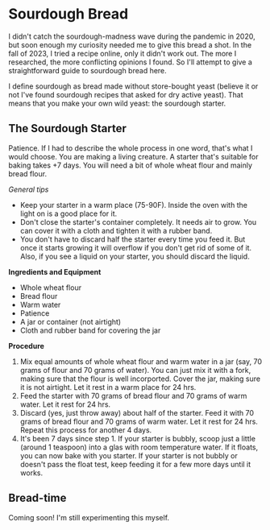 # Sourdough Bread

I didn't catch the sourdough-madness wave during the pandemic in 2020, but soon enough my curiosity needed me to give this bread a shot. In the fall of 2023, I tried a recipe online, only it didn't work out. The more I researched, the more conflicting opinions I found. So I'll attempt to give a straightforward guide to sourdough bread here. 

I define sourdough as bread made without store-bought yeast (believe it or not I've found sourdough recipes that asked for dry active yeast). That means that you make your own wild yeast: the sourdough starter.

## The Sourdough Starter

Patience. If I had to describe the whole process in one word, that's what I would choose. You are making a living creature. A starter that's suitable for baking takes +7 days. You will need a bit of whole wheat flour and mainly bread flour.

*General tips*
- Keep your starter in a warm place (75-90F). Inside the oven with the light on is a good place for it.
- Don't close the starter's container completely. It needs air to grow. You can cover it with a cloth and tighten it with a rubber band.
- You don't have to discard half the starter every time you feed it. But once it starts growing it will overflow if you don't get rid of some of it. Also, if you see a liquid on your starter, you should discard the liquid.

**Ingredients and Equipment** 
- Whole wheat flour
- Bread flour
- Warm water
- Patience
- A jar or container (not airtight)
- Cloth and rubber band for covering the jar

**Procedure**
1. Mix equal amounts of whole wheat flour and warm water in a jar (say, 70 grams of flour and 70 grams of water). You can just mix it with a fork, making sure that the flour is well incorported. Cover the jar, making sure it is not airtight. Let it rest in a warm place for 24 hrs.
2. Feed the starter with 70 grams of bread flour and 70 grams of warm water. Let it rest for 24 hrs.
3. Discard (yes, just throw away) about half of the starter. Feed it with 70 grams of bread flour and 70 grams of warm water. Let it rest for 24 hrs. Repeat this process for another 4 days.
4. It's been 7 days since step 1. If your starter is bubbly, scoop just a little (around 1 teaspoon) into a glas with room temperature water. If it floats, you can now bake with you starter. If your starter is not bubbly or doesn't pass the float test, keep feeding it for a few more days until it works. 

## Bread-time

Coming soon! I'm still experimenting this myself.
